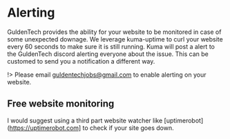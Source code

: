 # Alerting

GuldenTech provides the ability for your website to be monitored in case of some unexpected downage. We leverage kuma-uptime to curl your website every 60 seconds to make sure it is still running. Kuma will post a alert to the GuldenTech discord alerting everyone about the issue. This can be customed to send you a notification a different way.

!> Please email [guldentechjobs@gmail.com](mailto:guldentechjobs@gmail.com) to enable alerting on your website.

## Free website monitoring

I would suggest using a third part website watcher like [uptimerobot](https://uptimerobot.com] to check if your site goes down.